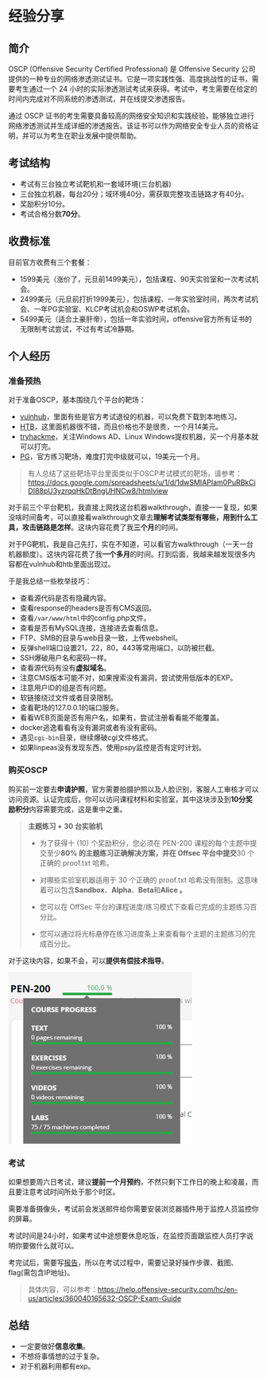 # 经验分享

## 简介

OSCP (Offensive Security Certified Professional) 是 Offensive Security 公司提供的一种专业的网络渗透测试证书。它是一项实践性强、高度挑战性的证书，需要考生通过一个 24 小时的实际渗透测试考试来获得。考试中，考生需要在给定的时间内完成对不同系统的渗透测试，并在线提交渗透报告。

通过 OSCP 证书的考生需要具备较高的网络安全知识和实践经验，能够独立进行网络渗透测试并生成详细的渗透报告。该证书可以作为网络安全专业人员的资格证明，并可以为考生在职业发展中提供帮助。

## 考试结构

- 考试有三台独立考试靶机和一套域环境(三台机器)
- 三台独立机器，每台20分；域环境40分，需获取完整攻击链路才有40分。
- 奖励积分10分。
- 考试合格分数**70分**。

## 收费标准

目前官方收费有三个套餐：

- 1599美元（涨价了，元旦前1499美元），包括课程、90天实验室和一次考试机会。
- 2499美元（元旦前打折1999美元），包括课程、一年实验室时间，两次考试机会、一年PG实验室、KLCP考试机会和OSWP考试机会。
- 5499美元（适合土豪肝帝），包括一年实验时间，offensive官方所有证书的无限制考试尝试，不过有考试冷静期。



## 个人经历

### 准备预热

对于准备OSCP，基本围绕几个平台的靶场：

- [vulnhub](https://www.vulnhub.com/)，里面有些是官方考试退役的机器，可以免费下载到本地练习。
- [HTB](https://www.hackthebox.com/)，这里面机器很不错，而且价格也不是很贵，一个月14美元。
- [tryhackme](https://tryhackme.com/)，关注Windows AD、Linux Windows提权机器，买一个月基本就可以打完。
- [PG](https://portal.offensive-security.com/labs/practice)，官方练习靶场，难度打完中级就可以，19美元一个月。

> 有人总结了这些靶场平台里面类似于OSCP考试模式的靶场，请参考：https://docs.google.com/spreadsheets/u/1/d/1dwSMIAPIam0PuRBkCiDI88pU3yzrqqHkDtBngUHNCw8/htmlview

对于前三个平台靶机，我直接上网找这台机器walkthrough，直接一一复现，如果没啥时间备考，可以直接看walkthrough文章去**理解考试类型有哪些，用到什么工具，攻击链路是怎样**。这块内容花费了我**三个月**的时间。

对于PG靶机，我是自己先打，实在不知道，可以看官方walkthrough（一天一台机器额度）。这块内容花费了我**一个多月**的时间。打到后面，我越来越发现很多内容都在vulnhub和htb里面出现过。

于是我总结一些枚举技巧：

- 查看源代码是否有隐藏内容。
- 查看response的headers是否有CMS返回。
- 查看`/var/www/html`中的config.php文件。
- 查看是否有MySQL连接，连接进去查看信息。
- FTP、SMB的目录与web目录一致，上传webshell。
- 反弹shell端口设置21，22，80，443等常用端口，以防被拦截。
- SSH爆破用户名和密码一样。
- 查看源代码有没有**虚拟域名**。
- 注意CMS版本可能不对，如果搜索没有漏洞，尝试使用低版本的EXP。
- 注意用户ID的组是否有问题。
- 软链接绕过文件或者目录限制。
- 查看靶场的127.0.0.1的端口服务。
- 看看WEB页面是否有用户名，如果有，尝试注册看看能不能覆盖。
- docker逃逸看看有没有漏洞或者有没有密码。
- 遇见`cgi-bin`目录，继续爆破cgi文件格式。
- 如果linpeas没有发现东西，使用pspy监控是否有定时计划。



### 购买OSCP

购买前一定要去**申请护照**，官方需要拍摄护照以及人脸识别，客服人工审核才可以访问资源。认证完成后，你可以访问课程材料和实验室，其中这块涉及到**10分奖励积分**内容需要完成，这是重中之重。

> **主题练习 + 30 台实验机**
>
> - 为了获得十 (10) 个奖励积分，您必须在 PEN-200 课程的每个主题中提交至少**80% 的主题练习正确解决方案，并在 Offsec 平台中提交**30 个正确的 proof.txt 哈希。
> - 对哪些实验室机器适用于 30 个正确的 proof.txt 哈希没有限制。这意味着可以包含**Sandbox**、**Alpha**、**Beta**和**Alice 。**
> - 您可以在 OffSec 平台的课程进度/练习模式下查看已完成的主题练习百分比。
>
> - 您可以通过将光标悬停在练习进度条上来查看每个主题的主题练习的完成百分比。

对于这块内容，如果不会，可以**提供有偿技术指导**。

![image-20230125205826115](../../.gitbook/assets/image-20230125205826115.png)

### 考试

如果想要周六日考试，建议**提前一个月预约**，不然只剩下工作日的晚上和凌晨，而且要注意考试时间所处于那个时区。

需要准备摄像头，考试前会发送邮件给你需要安装浏览器插件用于监控人员监控你的屏幕。

考试时间是24小时，如果考试中途想要休息吃饭，在监控页面跟监控人员打字说明你要做什么就可以。

考完试后，需要写[报告](https://help.offensive-security.com/hc/en-us/articles/360046787731-PEN-200-Reporting-Requirements)，所以在考试过程中，需要记录好操作步骤、截图、flag(需包含IP地址)。

> 具体内容，可以参考：https://help.offensive-security.com/hc/en-us/articles/360040165632-OSCP-Exam-Guide

## 总结

- 一定要做好**信息收集**。
- 不想将事情想的过于复杂。
- 对于机器利用都有exp。


